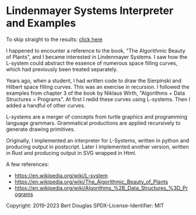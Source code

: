 # Lindenmayer Systems Interpreter and Examples

To skip straight to the results: [click here](http://htmlpreview.github.io/?https://github.com/bertdouglas/Lindenmayer/blob/master/rust_svg/lsys_examples.html)

I happened to encounter a reference to the book, "The Algorithmic Beauty of Plants",
and I became interested in Lindenmayer Systems.  I saw how the L-system
could abstract the essence of numerous space filling curves, which had previously
been treated separately.

Years ago, when a student, I had written code to draw the Sierpinski and
Hilbert space filling curves.  This was an exercise in recursion.
I followed the examples from chapter 3 of the book by Niklaus Wirth,
"Algorithms + Data Structures = Programs".  At first I redid these curves
using L-systems.  Then I added a handful of other curves.

L-systems are a merger of concepts from turtle graphics and programming language grammars.
Grammatical productions are applied recursively to generate drawing primitives.

Originally, I implemented an interpreter for L-Systems, written in python and producing
output in postscript.  Later I implemented another version, written in Rust and
producing output in SVG wrapped in Html.

A few references:
- https://en.wikipedia.org/wiki/L-system
- https://en.wikipedia.org/wiki/The_Algorithmic_Beauty_of_Plants
- https://en.wikipedia.org/wiki/Algorithms_%2B_Data_Structures_%3D_Programs

Copyright: 2019-2023 Bert Douglas
SPDX-License-Identifier: MIT
